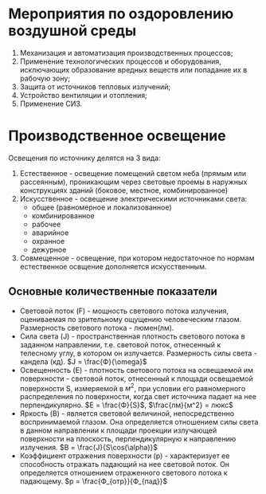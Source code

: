 # Мероприятия по оздоровлению воздушной среды
1. Механизация и автоматизация производственных процессов;
2. Применение технологических процессов и оборудования, исключающих образование вредных веществ или попадание их в рабочую зону;
3. Защита от источников тепловых излучений;
4. Устройство вентиляции и отопления;
5. Применение СИЗ.

# Производственное освещение
Освещения по источнику делятся на 3 вида:
1. Естественное - освещение помещений светом неба (прямым или рассеянным), проникающим через световые проемы в наружных конструкциях зданий (боковое, местное, комбинированное)
2. Искусственное - освещение электрическими источниками света:
   - общее (равномерное и локализованное)
   - комбинированное
   - рабочее
   - аварийное
   - охранное
   - дежурное
3. Совмещенное - освещение, при котором недостаточное по нормам естественное освщение дополняется искусственным.

## Основные количественные показатели
- Световой поток (F) - мощность светового потока излучения, оцениваемая по зрительному ощущению человеческим глазом. Размерность светового потока - люмен(лм).
- Сила света (J) - пространственная плотность светового потока в заданном направлении, т.е. световой поток, отнесенный к телесному углу, в котором он излучается. Размерность силы света - кандела (кд). $J = \frac{Ф}{\omega}$
- Освещенность (E) - плотность светового потока на освещаемой им поверхности - световой поток, отнесенный к площади освещаемой поверхности S, измеряемой в $м^2$, при условии его равномерного распределения по поверхности, когда свет источника падает на нее перпендикулярно. $E = \frac{Ф}{S}$,    $\frac{лм}{м^2} = люкс$
- Яркость (B) - является световой величиной, непосредственно воспринимаемой глазом. Она определяется отношением силы света в данном направлении к площади проекции излучающей поверхности на плоскость, перпендикулярную к направлению излучения. $B = \frac{J}{S\cos(\alpha)}$
- Коэффициент отражения поверхности (p) - характеризует ее способность отражать падающий на нее световой поток. Он определяется отношением отраженного светового потока к падающему. $p = \frac{Ф_{отр}}{Ф_{пад}}$
